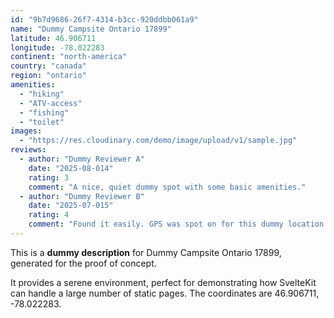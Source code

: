```yaml
---
id: "9b7d9686-26f7-4314-b3cc-920ddbb061a9"
name: "Dummy Campsite Ontario 17899"
latitude: 46.906711
longitude: -78.022283
continent: "north-america"
country: "canada"
region: "ontario"
amenities:
  - "hiking"
  - "ATV-access"
  - "fishing"
  - "toilet"
images:
  - "https://res.cloudinary.com/demo/image/upload/v1/sample.jpg"
reviews:
  - author: "Dummy Reviewer A"
    date: "2025-08-014"
    rating: 3
    comment: "A nice, quiet dummy spot with some basic amenities."
  - author: "Dummy Reviewer B"
    date: "2025-07-015"
    rating: 4
    comment: "Found it easily. GPS was spot on for this dummy location."
---
```


This is a **dummy description** for Dummy Campsite Ontario 17899, generated for the proof of concept.

It provides a serene environment, perfect for demonstrating how SvelteKit can handle a large number of static pages. The coordinates are 46.906711, -78.022283.

